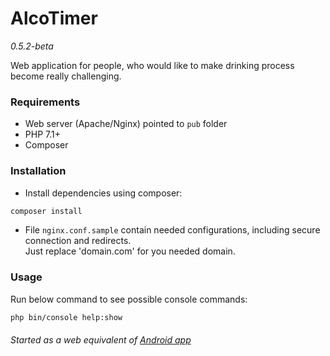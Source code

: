 # AlcoTimer
*0.5.2-beta*

Web application for people, who would like to make drinking process become really challenging.  

### Requirements
* Web server (Apache/Nginx) pointed to `pub` folder
* PHP 7.1+
* Composer

### Installation
* Install dependencies using composer:
```bash
composer install
```

* File `nginx.conf.sample` contain needed configurations, including secure connection and redirects.  
Just replace 'domain.com' for you needed domain.

### Usage
Run below command to see possible console commands:  
```bash
php bin/console help:show
``` 

###### Started as a web equivalent of [Android app](https://bitbucket.org/vchychuzhko/alcotimer)
